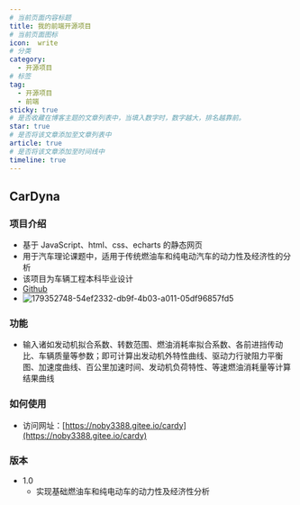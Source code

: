 ```yaml
---
# 当前页面内容标题
title: 我的前端开源项目
# 当前页面图标
icon:  write
# 分类
category:
  - 开源项目
# 标签
tag:
  - 开源项目
  - 前端
sticky: true
# 是否收藏在博客主题的文章列表中，当填入数字时，数字越大，排名越靠前。
star: true
# 是否将该文章添加至文章列表中
article: true
# 是否将该文章添加至时间线中
timeline: true
---
```



## CarDyna

### 项目介绍

* 基于 JavaScript、html、css、echarts 的静态网页
* 用于汽车理论课题中，适用于传统燃油车和纯电动汽车的动力性及经济性的分析
* 该项目为车辆工程本科毕业设计
* [Github](https://github.com/noby338/CarDyna)
* ![179352748-54ef2332-db9f-4b03-a011-05df96857fd5](https://markdown-1308523627.cos.ap-chengdu.myqcloud.com/typora/179352748-54ef2332-db9f-4b03-a011-05df96857fd5.png)

### 功能

* 输入诸如发动机拟合系数、转数范围、燃油消耗率拟合系数、各前进挡传动比、车辆质量等参数；即可计算出发动机外特性曲线、驱动力行驶阻力平衡图、加速度曲线、百公里加速时间、发动机负荷特性、等速燃油消耗量等计算结果曲线

### 如何使用

* 访问网址：[https://noby3388.gitee.io/cardy](https://noby3388.gitee.io/cardy)

### 版本

* 1.0
  * 实现基础燃油车和纯电动车的动力性及经济性分析



  
